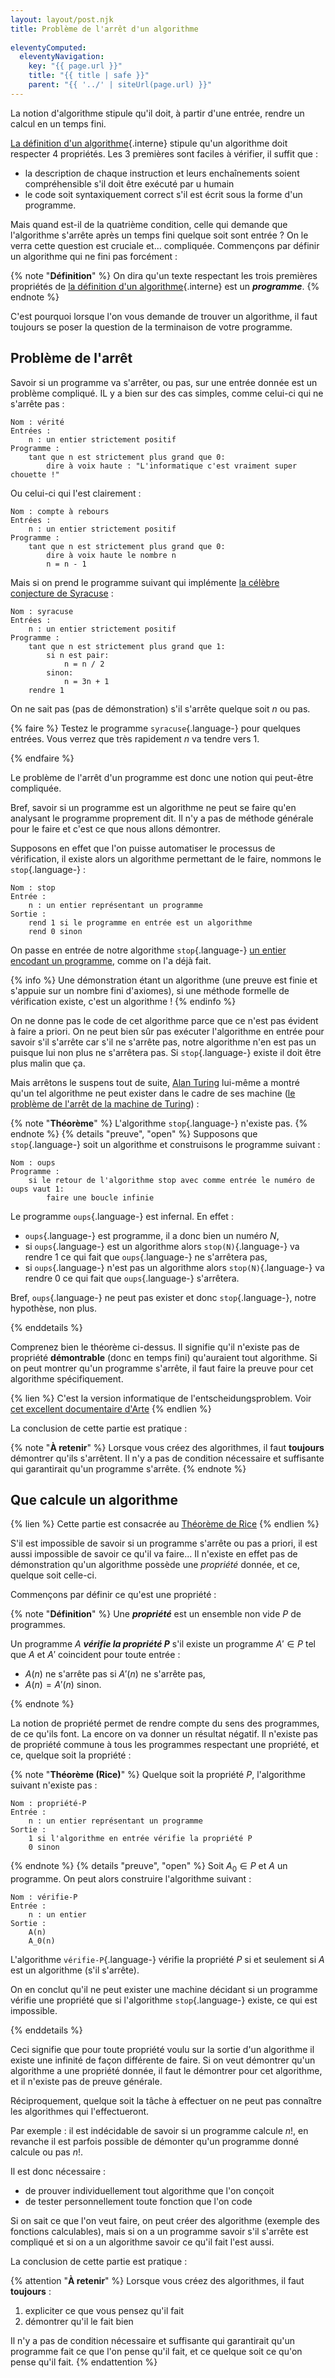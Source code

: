 ```yaml
---
layout: layout/post.njk 
title: Problème de l'arrêt d'un algorithme
        
eleventyComputed:
  eleventyNavigation:
    key: "{{ page.url }}"
    title: "{{ title | safe }}"
    parent: "{{ '../' | siteUrl(page.url) }}"
---
```


La notion d'algorithme stipule qu'il doit, à partir d'une entrée, rendre un calcul en un temps fini.

[La définition d'un algorithme](../définition/#règles-générales){.interne} stipule qu'un algorithme doit respecter 4 propriétés. Les 3 premières sont faciles à vérifier, il suffit que :

- la description de chaque instruction et leurs enchaînements soient compréhensible s'il doit être exécuté par u humain
- le code soit syntaxiquement correct s'il est écrit sous la forme d'un programme.

Mais quand est-il de la quatrième condition, celle qui demande que l'algorithme s'arrête après un temps fini quelque soit sont entrée ? On le verra cette question est cruciale et... compliquée. Commençons par définir un algorithme qui ne fini pas forcément :

{% note "**Définition**" %}
On dira qu'un texte respectant les trois premières propriétés de [la définition d'un algorithme](../définition/#règles-générales){.interne} est un ***programme***.
{% endnote %}

C'est pourquoi lorsque l'on vous demande de trouver un algorithme, il faut toujours se poser la question de la terminaison de votre programme.

## Problème de l'arrêt

Savoir si un programme va s'arrêter, ou pas, sur une entrée donnée est un problème compliqué. IL y a bien sur des cas simples, comme celui-ci qui ne s'arrête pas :

```text
Nom : vérité
Entrées : 
    n : un entier strictement positif
Programme :
    tant que n est strictement plus grand que 0:
        dire à voix haute : "L'informatique c'est vraiment super chouette !"
```

Ou celui-ci qui l'est clairement :

```text
Nom : compte à rebours
Entrées : 
    n : un entier strictement positif
Programme :
    tant que n est strictement plus grand que 0:
        dire à voix haute le nombre n
        n = n - 1
```

Mais si on prend le programme suivant qui implémente [la célèbre conjecture de Syracuse](https://fr.wikipedia.org/wiki/Conjecture_de_Syracuse) :

```text
Nom : syracuse
Entrées : 
    n : un entier strictement positif
Programme :
    tant que n est strictement plus grand que 1:
        si n est pair:
            n = n / 2
        sinon:
            n = 3n + 1
    rendre 1
```

On ne sait pas (pas de démonstration) s'il s'arrête quelque soit $n$ ou pas.

{% faire %}
Testez le programme `syracuse`{.language-} pour quelques entrées. Vous verrez que très rapidement $n$ va tendre vers 1.

{% endfaire %}

Le problème de l'arrêt d'un programme est donc une notion qui peut-être compliquée.

Bref, savoir si un programme est un algorithme ne peut se faire qu'en analysant le programme proprement dit. Il n'y a pas de méthode générale pour le faire et c'est ce que nous allons démontrer.

Supposons en effet que l'on puisse automatiser le processus de vérification, il existe alors un algorithme permettant de le faire, nommons le `stop`{.language-} :

```text
Nom : stop
Entrée : 
    n : un entier représentant un programme
Sortie :
    rend 1 si le programme en entrée est un algorithme
    rend 0 sinon
```

On passe en entrée de notre algorithme `stop`{.language-} [un entier encodant un programme](../définition/#encodage-algorithme), comme on l'a déjà fait.

{% info %}
Une démonstration étant un algorithme (une preuve est finie et s'appuie sur un nombre fini d'axiomes), si une méthode formelle de vérification existe, c'est un algorithme !
{% endinfo %}

On ne donne pas le code de cet algorithme parce que ce n'est pas évident à faire a priori. On ne peut bien sûr pas exécuter l'algorithme en entrée pour savoir s'il s'arrête car s'il ne s'arrête pas, notre algorithme n'en est pas un puisque lui non plus ne s'arrêtera pas. Si `stop`{.language-} existe il doit être plus malin que ça.

Mais arrêtons le suspens tout de suite, [Alan Turing](https://fr.wikipedia.org/wiki/Alan_Turing) lui-même a montré qu'un tel algorithme ne peut exister dans le cadre de ses machine ([le problème de l'arrêt de la machine de Turing](https://fr.wikipedia.org/wiki/Probl%C3%A8me_de_l%27arr%C3%AAt)) :

{% note "**Théorème**" %}
L'algorithme `stop`{.language-} n'existe pas.
{% endnote %}
{% details "preuve", "open" %}
Supposons que `stop`{.language-} soit un algorithme et construisons le programme suivant :

```text
Nom : oups
Programme :
    si le retour de l'algorithme stop avec comme entrée le numéro de oups vaut 1:
        faire une boucle infinie
```

Le programme `oups`{.language-} est infernal. En effet :

- `oups`{.language-} est programme, il a donc bien un numéro $N$,
- si `oups`{.language-} est un algorithme alors `stop(N)`{.language-} va rendre 1 ce qui fait que `oups`{.language-} ne s'arrêtera pas,
- si `oups`{.language-} n'est pas un algorithme alors `stop(N)`{.language-} va rendre 0 ce qui fait que `oups`{.language-} s'arrêtera.

Bref, `oups`{.language-} ne peut pas exister et donc `stop`{.language-}, notre hypothèse, non plus.

{% enddetails %}

Comprenez bien le théorème ci-dessus. Il signifie qu'il n'existe pas de propriété **démontrable** (donc en temps fini) qu'auraient tout algorithme. Si on peut montrer qu'un programme s'arrête, il faut faire la preuve pour cet algorithme spécifiquement.

{% lien %}
C'est la version informatique de l'entscheidungsproblem. Voir [cet excellent documentaire d'Arte](https://www.youtube.com/watch?v=Zci9m08HQws)
{% endlien %}

La conclusion de cette partie est pratique :

{% note "**À retenir**" %}
Lorsque vous créez des algorithmes, il faut **toujours** démontrer qu'ils s'arrêtent. Il n'y a pas de condition nécessaire et suffisante qui garantirait qu'un programme s'arrête.
{% endnote %}

## <span id="théorème-rice"></span>Que calcule un algorithme

{% lien %}
Cette partie est consacrée au [Théorème de Rice](https://fr.wikipedia.org/wiki/Th%C3%A9or%C3%A8me_de_Rice)
{% endlien %}

S'il est impossible de savoir si un programme  s'arrête ou pas a priori, il est aussi impossible de savoir ce qu'il va faire... Il n'existe en effet pas de démonstration qu'un algorithme possède une *propriété* donnée, et ce, quelque soit celle-ci.

Commençons par définir ce qu'est une propriété :

{% note "**Définition**" %}
Une ***propriété*** est un ensemble non vide $P$ de programmes.

Un programme $A$ ***vérifie la propriété $P$*** s'il existe un programme $A' \in P$ tel que $A$ et $A'$ coincident pour toute entrée :

- $A(n)$ ne s'arrête pas si $A'(n)$ ne s'arrête pas,
- $A(n) = A'(n)$ sinon.

{% endnote %}

La notion de propriété permet de rendre compte du sens des programmes, de ce qu'ils font. La encore on va donner un résultat négatif. Il n'existe pas de propriété commune à tous les programmes respectant une propriété, et ce, quelque soit la propriété :

{% note "**Théorème (Rice)**" %}
Quelque soit la propriété $P$, l'algorithme suivant n'existe pas :

```text
Nom : propriété-P
Entrée : 
    n : un entier représentant un programme
Sortie :
    1 si l'algorithme en entrée vérifie la propriété P
    0 sinon
```

{% endnote %}
{% details "preuve", "open" %}
Soit $A_0 \in P$ et $A$ un programme. On peut alors construire l'algorithme suivant :

```text
Nom : vérifie-P
Entrée : 
    n : un entier
Sortie :
    A(n)
    A_0(n)
```

L'algorithme `vérifie-P`{.language-} vérifie la propriété $P$ si et seulement si $A$ est un algorithme (s'il s'arrête).

On en conclut qu'il ne peut exister une machine décidant si un programme vérifie une propriété que si l'algorithme `stop`{.language-} existe, ce qui est impossible.

{% enddetails %}

Ceci signifie que pour toute propriété voulu sur la sortie d'un algorithme il existe une infinité de façon différente de faire. Si on veut démontrer qu'un algorithme a une propriété donnée, il faut le démontrer pour cet algorithme, et il n'existe pas de preuve générale.

Réciproquement, quelque soit la tâche à effectuer on ne peut pas connaître les algorithmes qui l'effectueront.

Par exemple : il est indécidable de savoir si un programme calcule $n!$, en revanche il est parfois possible de démonter qu'un programme donné calcule ou pas $n!$.

Il est donc nécessaire :

- de prouver individuellement tout algorithme que l'on conçoit
- de tester personnellement toute fonction que l'on code

Si on sait ce que l'on veut faire, on peut créer des algorithme (exemple des fonctions calculables), mais si on a un programme savoir s'il s'arrête est compliqué et si on a un algorithme savoir ce qu'il fait l'est aussi.

La conclusion de cette partie est pratique :

{% attention "**À retenir**" %}
Lorsque vous créez des algorithmes, il faut **toujours** :

1. expliciter ce que vous pensez qu'il fait
2. démontrer qu'il le fait bien

Il n'y a pas de condition nécessaire et suffisante qui garantirait qu'un programme fait ce que l'on pense qu'il fait, et ce quelque soit ce qu'on pense qu'il fait.
{% endattention %}
